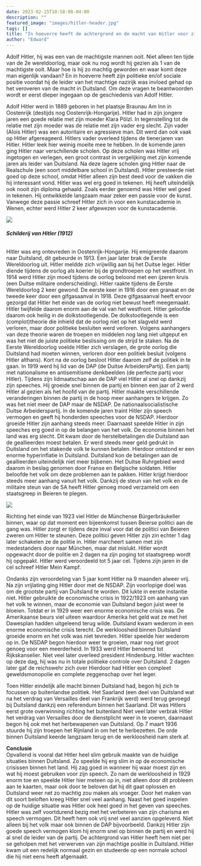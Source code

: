 ```yaml
---
date: 2023-02-15T10:58:08-04:00
description: ""
featured_image: "images/hitler-header.jpg"
tags: []
title: "In hoeverre heeft de achtergrond en de macht van Hitler voor zijn staatsgreep invloed gehad op het veroveren van de macht in Duitsland?"
author: "Edward"
---
```


Adolf Hitler, hij was een van de machtigste mannen ooit. Niet alleen ten tijde van de 2e wereldoorlog, maar ook nu nog wordt hij gezien als 1 van de machtigste ooit. Maar hoe is hij zo machtig geworden en waar komt deze man eigenlijk vandaan? En in hoeverre heeft zijn politieke en/of sociale positie voordat hij de leider van het machtige nazirijk was invloed gehad op het veroveren van de macht in Duitsland. Om deze vragen te beantwoorden wordt er eerst dieper ingegaan op de geschiedenis van Adolf Hitler.

Adolf Hitler werd in 1889 geboren in het plaatsje Braunau Am Inn in Oostenrijk (destijds nog Oostenrijk-Hongarije). Hitler had in zijn jongere jaren een goede relatie met zijn moeder Klara Pölzl. In tegenstelling tot de relatie met zijn moeder was de relatie met zijn vader erg slecht. Zijn vader (Alois Hitler) was een autoritaire en agressieve man. Dit werd dan ook vaak op Hitler afgereageerd. Hitlers vader overleed tijdens de tienerjaren van Hitler. Hitler leek hier weinig moeite mee te hebben. In de komende jaren ging Hitler naar verschillende scholen. Op deze scholen was Hitler vrij ingetogen en verlegen, een groot contrast in vergelijking met zijn komende jaren als leider van Duitsland. Na deze lagere scholen ging Hitler naar de Realschule (een soort middelbare school in Duitsland). Hitler presteerde niet goed op deze school, omdat Hitler alleen zijn best deed voor de vakken die hij interessant vond. Hitler was wel erg goed in tekenen. Hij heeft uiteindelijk ook nooit zijn diploma gehaald. Zoals eerder genoemd was Hitler wel goed in tekenen. Hij ontwikkelde langzaam maar zeker een passie voor de kunst. Vanwege deze passie schreef Hitler zich in voor een kunstacademie in Wenen, echter werd Hitler 2 keer afgewezen voor de kunstacademie.  

![](/images/H2-1.jpg)
###### **_Schilderij van Hitler (1912)_**

Hitler was erg ontevreden in Oostenrijk-Hongarije. Hij emigreerde daarom naar Duitsland, dit gebeurde in 1913. Een jaar later brak de Eerste Wereldoorlog uit. Hitler meldde zich vrijwillig aan bij het Duitse leger. Hitler diende tijdens de oorlog als koerier bij de grondtroepen op het westfront. In 1914 werd Hitler zijn moed tijdens de oorlog beloond met een ijzeren kruis (een Duitse militaire onderscheiding). Hitler raakte tijdens de Eerste Wereldoorlog 2 keer gewond. De eerste keer in 1916 door een granaat en de tweede keer door een gifgasaanval in 1918. Deze gifgasaanval heeft ervoor gezorgd dat Hitler het einde van de oorlog niet bewust heeft meegemaakt. Hitler twijfelde daarom enorm aan de val van het westfront. Hitler geloofde daarom ook heilig in de dolkstootlegende. De dolkstootlegende is een (complot)theorie die inhield dat de oorlog niet op het slagveld werd verloren, maar door politieke besluiten werd verloren. Volgens aanhangers van deze theorie waren de troepen en middelen nog lang niet uitgeput en was het niet de juiste politieke beslissing om de strijd te staken.
Na de Eerste Wereldoorlog voelde Hitler zich verslagen, de grote oorlog die Duitsland had moeten winnen, verloren door een politiek besluit (volgens Hitler althans). Kort na de oorlog besloot Hitler daarom zelf de politiek in te gaan. In 1919 werd hij lid van de DAP (de Duitse ArbeidersPartij). Een partij met nationalisme en antisemitisme denkbeelden (de perfecte partij voor Hitler). Tijdens zijn lidmaatschap aan de DAP viel Hitler al snel op dankzij zijn speeches. Hij groeide snel binnen de partij en binnen een jaar of 2 werd Hitler al gezien als het hoofd van de partij. Hitler maakte verschillende veranderingen binnen de partij in de hoop meer aanhangers te krijgen. Zo was het niet meer de DAP maar de NSDAP. De nationaalsocialistische Duitse Arbeiderspartij. In de komende jaren traint Hitler zijn speech vermogen en geeft hij honderden speeches voor de NSDAP. Hierdoor groeide Hitler zijn aanhang steeds meer. Daarnaast speelde Hitler in zijn speeches erg goed in op de belangen van het volk. De economie binnen het land was erg slecht. Dit kwam door de herstelbetalingen die Duitsland aan de geallieerden moest betalen. Er werd steeds meer geld gedrukt in Duitsland om het stakende volk te kunnen betalen. Hierdoor ontstond er een enorme hyperinflatie in Duitsland. Duitsland kon de betalingen aan de geallieerden uiteindelijk niet meer bijbenen. Het Duitse Ruhrgebied werd daarom in beslag genomen door Franse en Belgische soldaten. Hitler beloofde het volk om deze problemen aan te pakken. Hitler krijgt hierdoor steeds meer aanhang vanuit het volk. Dankzij de steun van het volk en de militaire steun van de SA heeft Hitler genoeg moed verzameld om een staatsgreep in Beieren te plegen.

![](/images/H2-2.jpg)  

 Richting het einde van 1923 viel Hitler de Münchense Bürgerbräukeller binnen, waar op dat moment een bijeenkomst tussen Beierse politici aan de gang was. Hitler zorgt er tijdens deze inval voor dat de politici van Beieren zweren om Hitler te steunen. Deze politici geven Hitler zijn zin echter 1 dag later schakelen ze de politie in. Hitler marcheert  samen met zijn medestanders door naar München, maar dat mislukt. Hitler wordt opgewacht door de politie en 2 dagen na zijn poging tot staatsgreep wordt hij opgepakt. Hitler werd veroordeeld tot 5 jaar cel. Tijdens zijn jaren in de cel schreef Hitler Mein Kampf. 

Ondanks zijn veroordeling van 5 jaar komt Hitler na 9 maanden alweer vrij. Na zijn vrijlating ging Hitler door met de NSDAP. Zijn voorlopige doel was om de grootste partij van Duitsland te worden. Dit lukte in eerste instantie niet. Hitler gebruikte de economische crisis in 1922/1923 om aanhang van het volk te winnen, maar de economie van Duitsland begon juist weer te bloeien. Totdat er in 1929 weer een enorme economische crisis was. De Amerikaanse beurs viel uiteen waardoor Amerika het geld wat ze met het Dawesplan hadden uitgeleend terug wilde. Duitsland kwam wederom in een enorme economische crisis terecht. De werkloosheid binnen Duitsland groeide enorm en het volk was niet tevreden. Hitler speelde hier wederom op in. De NSDAP begon hierdoor weer te groeien, maar nog niet groot genoeg voor een meerderheid. In 1933 werd Hitler benoemd tot Rijkskanselier.
Niet veel later overleed president Hindenburg. Hitler wachten op deze dag, hij was nu in totale politieke controle over Duitsland. 2 dagen later gaf de reichswehr zich over 
Hierdoor had Hitler een compleet geweldsmonopolie en complete zeggenschap over het leger. 

Toen Hitler eindelijk alle macht binnen Duitsland had, begon hij zich te focussen op buitenlandse politiek. Het Saarland (een deel van Duitsland wat na het verdrag van Versailles deel van Frankrijk werd) werd terug gevoegd bij Duitsland dankzij een referendum binnen het Saarland. Dit was Hitlers eerst grote overwinning richting het buitenland 
Niet veel later verbrak Hitler het verdrag van Versailles door de dienstplicht weer in te voeren, daarnaast begon hij ook met het herbewapenen van Duitsland. Op 7 maart 1936 stuurde hij zijn troepen het Rijnland in om het te herbezetten. De orde binnen Duitsland keerde langzaam terug en de werkloosheid nam sterk af. 

**Conclusie**  
Opvallend is vooral dat Hitler heel slim gebruik maakte van de huidige situaties binnen Duitsland. Zo speelde hij erg slim in op de economische crisissen binnen het land. Hij zag goed in wanneer hij waar moest zijn en wat hij moest gebruiken voor zijn speech. Zo nam de werkloosheid in 1929 enorm toe en speelde Hitler hier meteen op in, niet alleen door dit probleem aan te kaarten, maar ook door te beloven dat hij dit gaat oplossen en Duitsland weer net zo machtig zou maken als vroeger. Door het maken van dit soort beloften kreeg Hitler snel veel aanhang. Naast het goed inspelen op de huidige situatie was Hitler ook heel goed in het geven van speeches. Hitler was zelf voortdurend bezig met het verbeteren van zijn charisma en speech vermogen. Dit heeft hem ook vrij snel veel aanzien opgeleverd. Niet alleen bij het volk maar ook binnen de DAP bijvoorbeeld. Dankzij Hitler zijn goede speech vermogen klom hij enorm snel op binnen de partij en werd hij al snel de leider van de partij.
De achtergrond van Hitler heeft hem niet per se geholpen met het verwerven van zijn machtige positie in Duitsland. Hitler kwam uit een redelijk normaal gezin en studeerde op een normale school die hij niet eens heeft afgemaakt. 

